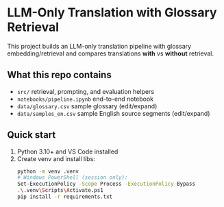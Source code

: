 # LLM-Only Translation with Glossary Retrieval

This project builds an LLM-only translation pipeline with glossary embedding/retrieval and compares translations **with** vs **without** retrieval.

## What this repo contains
- `src/` retrieval, prompting, and evaluation helpers
- `notebooks/pipeline.ipynb` end-to-end notebook
- `data/glossary.csv` sample glossary (edit/expand)
- `data/samples_en.csv` sample English source segments (edit/expand)

## Quick start
1. Python 3.10+ and VS Code installed
2. Create venv and install libs:
   ```bash
   python -m venv .venv
   # Windows PowerShell (session only):
   Set-ExecutionPolicy -Scope Process -ExecutionPolicy Bypass
   .\.venv\Scripts\Activate.ps1
   pip install -r requirements.txt
